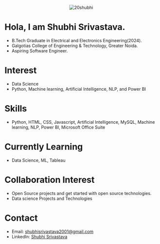 <p align="center"> <img src="https://komarev.com/ghpvc/?username=20shubhi&label=Profile%20views&color=0e75b6&style=flat" alt="20shubhi" /> </p>

# Hola, I am Shubhi Srivastava. 
 - B.Tech Graduate in Electrical and Electronics Engineering(2024).
 - Galgotias College of Engineering & Technology, Greater Noida.
 - Aspiring Software Engineer.
# Interest 
 - Data Science 
 - Python, Machine learning, Artificial Intelligence, NLP, and Power BI
# Skills 
- Python, HTML, CSS, Javascript, Artificial Intelligence, MySQL, Machine learning, NLP, Power BI, Microsoft Office Suite
# Currently Learning 
 - Data Science, ML, Tableau 
# Collaboration Interest
 - Open Source projects and get started with open source technologies.
 - Data science Projects and Technologies
# Contact
 - Email: shubhisrivastava2001@gmail.com
 - LinkedIn: [Shubhi Srivastava](https://www.linkedin.com/in/shubhi-srivastava-57b505214/)


